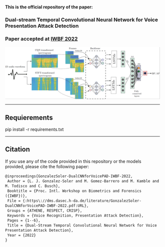 #### This is the official repository of the paper:
### Dual-stream Temporal Convolutional Neural Network for Voice Presentation Attack Detection
### Paper accepted at [IWBF 2022](http://iwbf22.cs.sbg.ac.at/)

<img src="archs/workflow.png"> 

<hr/>

## Requierements ##

pip install -r requirements.txt

<hr/>


## Citation ##
If you use any of the code provided in this repository or the models provided, please cite the following paper:
```
@inproceedings{GonzalezSoler-DualCNNforVoicePAD-IWBF-2022,
 Author = {L. J. Gonzalez-Soler and M. Gomez-Barrero and M. Kamble and M. Todisco and C. Busch},
 Booktitle = {Proc. Intl. Workshop on Biometrics and Forensics ({IWBF})},
 File = {:https\://dms.dasec.h-da.de/literature/GonzalezSoler-DualCNNforVoicePAD-IWBF-2022.pdf:URL},
 Groups = {ATHENE, RESPECT, CRISP},
 Keywords = {Voice Recognition, Presentation Attack Detection},
 Pages = {1--6},
 Title = {Dual-Stream Temporal Convolutional Neural Network for Voice Presentation Attack Detection},
 Year = {2022}
}
```